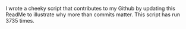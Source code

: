 I wrote a cheeky script that contributes to my Github by updating this ReadMe to illustrate why more than commits matter. This script has run 3735 times.